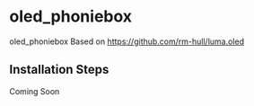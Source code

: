 # oled_phoniebox
oled_phoniebox
Based on https://github.com/rm-hull/luma.oled

Installation Steps
------------------
Coming Soon
